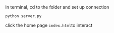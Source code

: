 In terminal, cd to the folder and set up connection
```
python server.py
```
click the home page ```index.html```to interact

